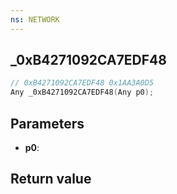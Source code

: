 ```yaml
---
ns: NETWORK
---
```

## _0xB4271092CA7EDF48

```c
// 0xB4271092CA7EDF48 0x1AA3A0D5
Any _0xB4271092CA7EDF48(Any p0);
```


## Parameters
* **p0**: 

## Return value
